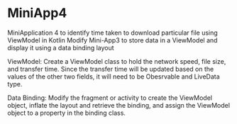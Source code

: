 # MiniApp4
MiniApplication 4 to identify time taken to download particular file using ViewModel in Kotlin
Modify Mini-App3 to store data in a ViewModel and display it using a data binding layout

ViewModel:
    Create a ViewModel class to hold the network speed, file size, and transfer time.
    Since the transfer time will be updated based on the values of the other two fields, it will need to be Obesrvable and LiveData type.
    
Data Binding:
    Modify the fragment or activity to create the ViewModel object, inflate the layout and retrieve the binding, and assign the ViewModel object to a property in the binding class.
    
